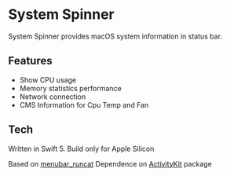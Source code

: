 # System Spinner

System Spinner provides macOS system information in status bar.

## Features

- Show CPU usage
- Memory statistics performance
- Network connection
- CMS Information for Cpu Temp and Fan

## Tech

Written in Swift 5. Build only for Apple Silicon

Based on [menubar_runcat](https://github.com/Kyome22/menubar_runcat)
Dependence on [ActivityKit](https://github.com/Kyome22/ActivityKit) package
